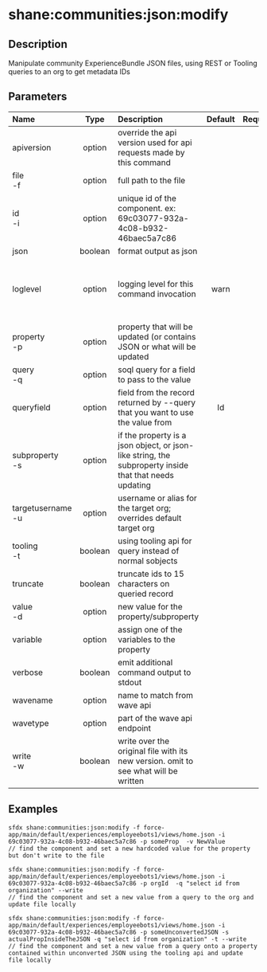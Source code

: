<!-- This file has been generated with command 'sfdx hardis:doc:plugin:generate'. Please do not update it manually or it may be overwritten -->
# shane:communities:json:modify

## Description

Manipulate community ExperienceBundle JSON files, using REST or Tooling queries to an org to get metadata IDs

## Parameters

|Name|Type|Description|Default|Required|Options|
|:---|:--:|:----------|:-----:|:------:|:-----:|
|apiversion|option|override the api version used for api requests made by this command||||
|file<br/>-f|option|full path to the file||||
|id<br/>-i|option|unique id of the component.  ex: 69c03077-932a-4c08-b932-46baec5a7c86||||
|json|boolean|format output as json||||
|loglevel|option|logging level for this command invocation|warn||trace<br/>debug<br/>info<br/>warn<br/>error<br/>fatal|
|property<br/>-p|option|property that will be updated (or contains JSON or what will be updated||||
|query<br/>-q|option|soql query for a field to pass to the value||||
|queryfield|option|field from the record returned by --query that you want to use the value from|Id|||
|subproperty<br/>-s|option|if the property is a json object, or json-like string, the subproperty inside that that needs updating||||
|targetusername<br/>-u|option|username or alias for the target org; overrides default target org||||
|tooling<br/>-t|boolean|using tooling api for query instead of normal sobjects||||
|truncate|boolean|truncate ids to 15 characters on queried record||||
|value<br/>-d|option|new value for the property/subproperty||||
|variable|option|assign one of the variables to the property|||OrgId<br/>InstanceUrl<br/>Username|
|verbose|boolean|emit additional command output to stdout||||
|wavename|option|name to match from wave api||||
|wavetype|option|part of the wave api endpoint|||dashboards|
|write<br/>-w|boolean|write over the original file with its new version.  omit to see what will be written||||

## Examples

```shell
sfdx shane:communities:json:modify -f force-app/main/default/experiences/employeebots1/views/home.json -i 69c03077-932a-4c08-b932-46baec5a7c86 -p someProp  -v NewValue
// find the component and set a new hardcoded value for the property but don't write to the file

```

```shell
sfdx shane:communities:json:modify -f force-app/main/default/experiences/employeebots1/views/home.json -i 69c03077-932a-4c08-b932-46baec5a7c86 -p orgId  -q "select id from organization" --write
// find the component and set a new value from a query to the org and update file locally

```

```shell
sfdx shane:communities:json:modify -f force-app/main/default/experiences/employeebots1/views/home.json -i 69c03077-932a-4c08-b932-46baec5a7c86 -p someUnconvertedJSON -s actualPropInsideTheJSON -q "select id from organization" -t --write
// find the component and set a new value from a query onto a property contained within unconverted JSON using the tooling api and update file locally

```


